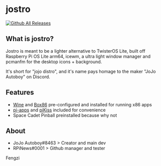 # jostro

[![Github All Releases](https://img.shields.io/github/downloads/jostroOS/jostro/total.svg?style=for-the-badge&logo=raspberry-pi&color=760589)]()

## What is jostro?
Jostro is meant to be a lighter alternative to TwisterOS Lite, built off Raspberry Pi OS Lite arm64, icewm, a ultra light window manager and pcmanfm for the desktop icons + background.

It's short for "jojo distro", and it's name pays homage to the maker "JoJo Autoboy" on Discord.

## Features
- [Wine](https://www.winehq.org/) and [Box86](https://github.com/ptitSeb/box86) pre-configured and installed for running x86 apps
- [pi-apps](https://github.com/Botspot/pi-apps) and [piKiss](https://github.com/jmcerrejon/PiKISS) included for convenience
- Space Cadet Pinball preinstalled because why not

## About
- JoJo Autoboy#8463 > Creator and main dev
- RPiNews#0001 > Github manager and tester

Fengzi

